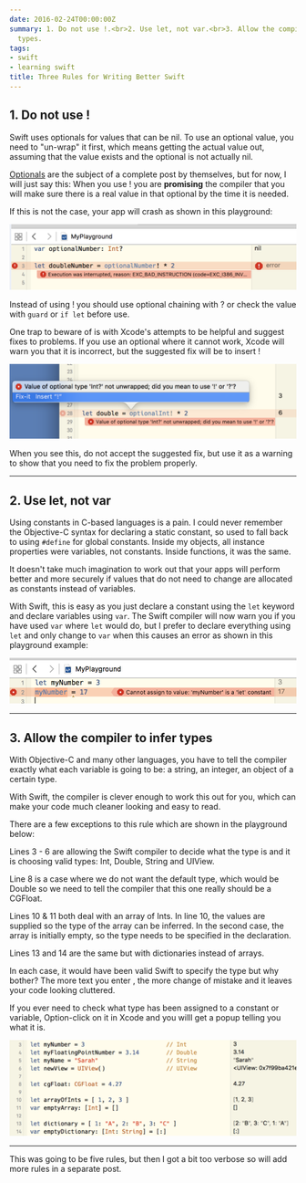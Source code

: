 ```yaml
---
date: 2016-02-24T00:00:00Z
summary: 1. Do not use !.<br>2. Use let, not var.<br>3. Allow the compiler to infer
  types.
tags:
- swift
- learning swift
title: Three Rules for Writing Better Swift
---
```


## 1. Do not use !

Swift uses optionals for values that can be nil. To use an optional value, you
need to "un-wrap" it first, which means getting the actual value out, assuming
that the value exists and the optional is not actually nil.

[Optionals][5] are the subject of a complete post by themselves, but for now, I
will just say this: When you use ! you are **promising** the compiler that you
will make sure there is a real value in that optional by the time it is needed.

If this is not the case, your app will crash as shown in this playground:

![Playground crash][1]

Instead of using ! you should use optional chaining with ? or check the value
with `guard` or `if let` before use.

One trap to beware of is with Xcode's attempts to be helpful and suggest fixes
to problems. If you use an optional where it cannot work, Xcode will warn you
that it is incorrect, but the suggested fix will be to insert !

![Optional fix][4]

When you see this, do not accept the suggested fix, but use it as a warning to
show that you need to fix the problem properly.

---

## 2. Use let, not var

Using constants in C-based languages is a pain. I could never remember the
Objective-C syntax for declaring a static constant, so used to fall back to
using `#define` for global constants. Inside my objects, all instance properties
were variables, not constants. Inside functions, it was the same.

It doesn't take much imagination to work out that your apps will perform better
and more securely if values that do not need to change are allocated as
constants instead of variables.

With Swift, this is easy as you just declare a constant using the `let` keyword
and declare variables using `var`. The Swift compiler will now warn you if you
have used `var` where `let` would do, but I prefer to declare everything using
`let` and only change to `var` when this causes an error as shown in this
playground example:

![Playground let error][2]

---

## 3. Allow the compiler to infer types

With Objective-C and many other languages, you have to tell the compiler exactly
what each variable is going to be: a string, an integer, an object of a certain
type.

With Swift, the compiler is clever enough to work this out for you, which can
make your code much cleaner looking and easy to read.

There are a few exceptions to this rule which are shown in the playground below:

Lines 3 - 6 are allowing the Swift compiler to decide what the type is and it is
choosing valid types: Int, Double, String and UIView.

Line 8 is a case where we do not want the default type, which would be Double so
we need to tell the compiler that this one really should be a CGFloat.

Lines 10 & 11 both deal with an array of Ints. In line 10, the values are
supplied so the type of the array can be inferred. In the second case, the array
is initially empty, so the type needs to be specified in the declaration.

Lines 13 and 14 are the same but with dictionaries instead of arrays.

In each case, it would have been valid Swift to specify the type but why bother?
The more text you enter , the more change of mistake and it leaves your code
looking cluttered.

If you ever need to check what type has been assigned to a constant or variable,
Option-click on it in Xcode and you willl get a popup telling you what it is.

![Playground types][3]

---

This was going to be five rules, but then I got a bit too verbose so will add
more rules in a separate post.

[1]: /images/Playground2.png
[2]: /images/Playground3.png
[3]: /images/Playground4.png
[4]: /images/optional_fix.png
[5]: /post/2016-02-12-learning-swift-optionals/
